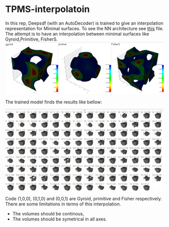# TPMS-interpolatoin


In this rep, Deepsdf (with an AutoDecoder) is trained to give an interpolation representation for Minimal surfaces. To see the NN architecture see [this](./model/) file.
The attempt is to have an interpolation between minimal surfaces like Gyroid,Primitive, FisherS. 
![image](shapes.png)


The trained model finds the results like bellow:

![image](/results/results-plot.png)

Code (1,0,0), (0,1,0) and (0,0,1) are Gyroid, primitive and Fisher respectively.  
There are some limitations in terms of this interpolation.
- The volumes should be continous,
- The volumes should be symetrical in all axes.
